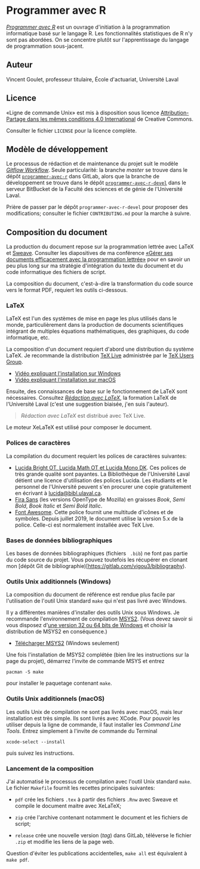<!-- Emacs: -*- coding: utf-8; eval: (auto-fill-mode -1); eval: (visual-line-mode t) -*- -->

# Programmer avec R

[*Programmer avec R*](https://vigou3.gitlab.io/programmer-avec-r) est un ouvrage d'initiation à la programmation informatique basé sur le langage R. Les fonctionnalités statistiques de R n'y sont pas abordées. On se concentre plutôt sur l'apprentissage du langage de programmation sous-jacent.

## Auteur

Vincent Goulet, professeur titulaire, École d'actuariat, Université Laval

## Licence

«Ligne de commande Unix» est mis à disposition sous licence [Attribution-Partage dans les mêmes conditions 4.0 International](https://creativecommons.org/licenses/by-sa/4.0/deed.fr) de Creative Commons.

Consulter le fichier `LICENSE` pour la licence complète.

## Modèle de développement

Le processus de rédaction et de maintenance du projet suit le modèle [*Gitflow Workflow*](https://www.atlassian.com/git/tutorials/comparing-workflows/gitflow-workflow ). Seule particularité: la branche *master* se trouve dans le dépôt [`programmer-avec-r`](https://gitlab.com/vigou3/programmer-avec-r) dans GitLab, alors que la branche de développement se trouve dans le dépôt [`programmer-avec-r-devel`](https://projets.fsg.ulaval.ca/git/scm/vg/programmer-avec-r-devel) dans le serveur BitBucket de la Faculté des sciences et de génie de l'Université Laval.

Prière de passer par le dépôt `programmer-avec-r-devel` pour proposer des modifications; consulter le fichier `CONTRIBUTING.md` pour la marche à suivre.

## Composition du document

La production du document repose sur la programmation lettrée avec LaTeX et [Sweave](https://stat.ethz.ch/R-manual/R-devel/library/utils/doc/Sweave.pdf). Consulter les diapositives de ma conférence [«Gérer ses documents efficacement avec la programmation lettrée»](https://gitlab.com/vigou3/raquebec-programmation-lettree/-/releases) pour en savoir un peu plus long sur ma stratégie d'intégration du texte du document et du code informatique des fichiers de script.

La composition du document, c'est-à-dire la transformation du code source vers le format PDF, requiert les outils ci-dessous.

### LaTeX

LaTeX est l'un des systèmes de mise en page les plus utilisés dans le monde, particulièrement dans la production de documents scientifiques intégrant de multiples équations mathématiques, des graphiques, du code informatique, etc.

La composition d'un document requiert d'abord une distribution du système LaTeX. Je recommande la distribution [TeX Live](https://tug.org/texlive) administrée par le [TeX Users Group](https://tug.org/). 

- [Vidéo expliquant l'installation sur Windows](https://youtu.be/7MfodhaghUk)
- [Vidéo expliquant l'installation sur macOS](https://youtu.be/kA53EQ3Q47w)

Ensuite, des connaissances de base sur le fonctionnement de LaTeX sont nécessaires. Consultez [*Rédaction avec LaTeX*](https://vigou3.github.io/formation-latex-ul/), la formation LaTeX de  l'Université Laval (c'est une suggestion biaisée, j'en suis l'auteur). 

>  *Rédaction avec LaTeX* est distribué avec TeX Live. 

Le moteur XeLaTeX est utilisé pour composer le document. 

### Polices de caractères

La compilation du document requiert les polices de caractères suivantes:

- [Lucida Bright OT, Lucida Math OT et Lucida Mono DK](https://tug.org/store/lucida/). Ces polices de très grande qualité sont payantes. La Bibliothèque de l'Université Laval détient une licence d'utilisation des polices Lucida. Les étudiants et le personnel de l'Université peuvent s'en procurer une copie gratuitement en écrivant à <lucida@bibl.ulaval.ca>.
- [Fira Sans](https://www.fontsquirrel.com/fonts/fira-sans) (les versions OpenType de Mozilla) en graisses *Book*, *Semi Bold*, *Book Italic* et *Semi Bold Italic*.
- [Font Awesome](https://fontawesome.com/). Cette police fournit une multitude d'icônes et de symboles. Depuis juillet 2019, le document utilise la version 5.x de la police. Celle-ci est normalement installée avec TeX Live.

### Bases de données bibliographiques

Les bases de données bibliographiques (fichiers ` .bib`) ne font pas partie du code source du projet. Vous pouvez toutefois les récupérer en clonant mon [dépôt Git de bibliographie)[https://gitlab.com/vigou3/bibliography).

### Outils Unix additionnels (Windows)

La composition du document de référence est rendue plus facile par l'utilisation de l'outil Unix standard `make` qui n'est pas livré avec Windows. 

Il y a différentes manières d'installer des outils Unix sous Windows. Je recommande l'environnement de compilation [MSYS2](https://www.msys2.org/). (Vous devez savoir si vous disposez d'[une version 32 ou 64 bits de Windows](https://support.microsoft.com/fr-ca/help/15056/windows-7-32-64-bit-faq) et choisir la distribution de MSYS2 en conséquence.)

- [Télécharger MSYS2](https://www.msys2.org/) (Windows seulement)

Une fois l'installation de MSYS2 complétée (bien lire les instructions sur la page du projet), démarrez l'invite de commande MSYS et entrez

    pacman -S make

pour installer le paquetage contenant `make`.

### Outils Unix additionnels (macOS)

Les outils Unix de compilation ne sont pas livrés avec macOS, mais leur installation est très simple. Ils sont livrés avec XCode. Pour pouvoir les utiliser depuis la ligne de commande, il faut installer les *Command Line Tools*. Entrez simplement à l'invite de commande du Terminal

    xcode-select --install

puis suivez les instructions.

### Lancement de la composition

J'ai automatisé le processus de compilation avec l'outil Unix standard `make`. Le fichier `Makefile` fournit les recettes principales suivantes:

- `pdf` crée les fichiers `.tex` à partir des fichiers `.Rnw` avec Sweave et compile le document maitre avec XeLaTeX;

- `zip` crée l'archive contenant notamment le document et les fichiers de script;

- `release` crée une nouvelle version (*tag*) dans GitLab, téléverse le fichier `.zip` et modifie les liens de la page web.

Question d'éviter les publications accidentelles, `make all` est équivalent à `make pdf`.
